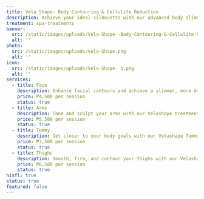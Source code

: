 ```yaml
---
title: Vela Shape- Body Contouring & Cellulite Reduction
description: Achieve your ideal silhouette with our advanced body slimming treatments, combining the latest technology with expert care. At Luks Spa and Aesthetics, we offer non-invasive solutions designed to sculpt and tone your body, targeting stubborn fat and enhancing your natural contours. Our state-of-the-art procedures are customized to meet your specific goals, ensuring effective and visible results. Enjoy a transformative experience in our luxurious setting, and step out with renewed confidence and a beautifully refined figure.
treatment: spa-treatments
banner:
  src: /static/images/uploads/Vela-Shape--Body-Contouring-&-Cellulite-Reduction.png
  alt: ''
photo:
  src: /static/images/uploads/Vela-Shape.png
  alt: ''
icon:
  src: /static/images/uploads/Vela-Shape- 1.png
  alt: ''
services:
  - title: Face
    description: Enhance facial contours and achieve a slimmer, more defined look with our Velashape Face treatment. This non-invasive procedure uses advanced technology to reduce puffiness, tighten skin, and boost circulation — giving you a refreshed, youthful glow without surgery or downtime.
    price: ₱4,500 per session
    status: true
  - title: Arms
    description: Tone and sculpt your arms with our Velashape treatment designed to reduce stubborn fat and smooth out cellulite. Ideal for targeting flabby or loose skin, this session helps you achieve firmer, more contoured arms with visible results over time.
    price: ₱5,500 per session
    status: true
  - title: Tummy
    description: Get closer to your body goals with our Velashape Tummy treatment. It targets fat deposits and cellulite while tightening the skin around your abdomen, resulting in a flatter, more sculpted look. Perfect for post-weight loss or postpartum contouring.
    price: ₱7,500 per session
    status: true
  - title: Thighs
    description: Smooth, firm, and contour your thighs with our Velashape treatment. It effectively reduces the appearance of cellulite and reshapes the thighs, improving skin texture and overall tone. Walk away with legs that look and feel tighter and more confident.
    price: ₱6,500 per session
    status: true
nisfl: true
status: true
featured: false
---
```


